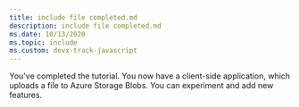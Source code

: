 ```yaml
---
title: include file completed.md
description: include file completed.md
ms.date: 10/13/2020
ms.topic: include
ms.custom: devx-track-javascript
---
```


You've completed the tutorial. You now have a client-side application, which uploads a file to Azure Storage Blobs. You can experiment and add new features. 
